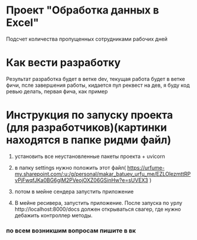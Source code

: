 # Проект "Обработка данных в Excel"

Подсчет количества пропущенных сотрудниками рабочих дней

# Как вести разработку

Результат разработка будет в ветке dev, текущая работа будет в ветке фичи, псле завершения работы, кидается пул реквест
на дев, я буду код ревью
делать, первая фича, как пример

# Инструкция по запуску проекта (для разработчиков)(картинки находятся в папке ридми файл)

1) установить все неустановленные пакеты проекта + uvicorn

2) в папку settings нужно положить этот
   файл( https://urfume-my.sharepoint.com/:u:/g/personal/makar_batuev_urfu_me/EZLOlezmttRPvPjFwqfJKa0BG6glM2PVeojOXZ06GSinHw?e=sUVEX3 )

3) потом в мейне сендера запустить приложение

4) В мейне ресивера, запустить приложение. После запуска по урлу http://localhost:8000/docs должен открываться свагер,
   где нужно дебажить
   контроллер методы.

### по всем возникшим вопросам пишите в вк 

